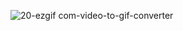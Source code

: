 ![20-ezgif com-video-to-gif-converter](https://github.com/user-attachments/assets/a21de4a2-cf96-466a-8cfc-a5310be14be7)

